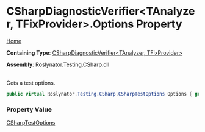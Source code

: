 # CSharpDiagnosticVerifier\<TAnalyzer, TFixProvider>\.Options Property

[Home](../../../../../README.md)

**Containing Type**: [CSharpDiagnosticVerifier\<TAnalyzer, TFixProvider>](../README.md)

**Assembly**: Roslynator\.Testing\.CSharp\.dll

\
Gets a test options\.

```csharp
public virtual Roslynator.Testing.CSharp.CSharpTestOptions Options { get; }
```

### Property Value

[CSharpTestOptions](../../CSharpTestOptions/README.md)

